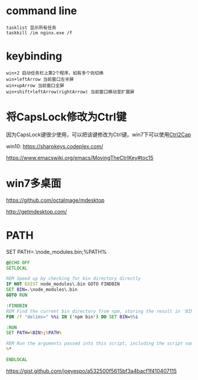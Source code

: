 # command line

```
tasklist 显示所有任务
taskkill /im nginx.exe /f
```

# keybinding

```
win+2 启动任务栏上第2个程序，如有多个则切换
win+leftArrow 当前窗口左半屏
win+upArrow 当前窗口全屏
win+shift+leftArrow(rightArrow) 当前窗口移动至扩展屏
```

# 将CapsLock修改为Ctrl键

因为CapsLock键很少使用，可以把该键修改为Ctrl键。win7下可以使用[Ctrl2Cap](https://technet.microsoft.com/en-us/sysinternals/bb897578.aspx?f=255&MSPPError=-2147217396)

win10:
https://sharpkeys.codeplex.com/

https://www.emacswiki.org/emacs/MovingTheCtrlKey#toc15

# win7多桌面

https://github.com/octalmage/mdesktop

http://getmdesktop.com/

# PATH

SET PATH=.\node_modules\.bin;%PATH%

```bat
@ECHO OFF
SETLOCAL

REM Speed up by checking for bin directory directly
IF NOT EXIST node_modules\.bin GOTO FINDBIN
SET BIN=.\node_modules\.bin
GOTO RUN

:FINDBIN
REM Find the current bin directory from npm, storing the result in 'BIN'
FOR /f "delims=" %%i IN ('npm bin') DO SET BIN=%%i

:RUN
SET PATH=%BIN%;%PATH%

REM Run the arguments passed into this script, including the script name
%*

ENDLOCAL
```

https://gist.github.com/joeyespo/a532500f5615bf3a4bacf1f410407115